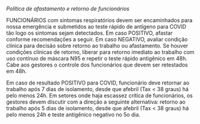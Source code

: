 *Política de afastamento e retorno de funcionários*

FUNCIONÁRIOS com sintomas respiratórios devem ser encaminhados para nossa emergência e submetidos ao teste rápido de antígeno para COVID tão logo os sintomas sejam detectados.
Em caso POSITIVO, afastar conforme recomendações a seguir. 
Em caso NEGATIVO, avaliar condição clínica para decisão sobre retorno ao trabalho ou afastamento. Se houver condições clínicas de retorno, liberar para retorno imediato ao trabalho com uso contínuo de máscara N95 e repetir o teste rápido antigênico em 48h. Cabe aos gestores o controle dos funcionários que devem ser retestados em 48h. 

Em caso de resultado POSITIVO para COVID, funcionário deve retornar ao trabalho após 7 dias de isolamento, desde que afebril (Tax < 38 graus) há pelo menos 24h.
Em setores onde haja escassez crítica de funcionários, os gestores devem discutir com a direção a seguinte alternativa:
retorno ao trabalho após 5 dias de isolamento, desde que afebril (Tax < 38 graus) há pelo menos 24h e teste antigênico negativo no 5o dia.